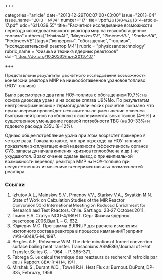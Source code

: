 +++

categories="article"
date="2013-12-29T00:07:00+03:00"
issue="2013-04"
issue_name="2013 - №04"
number="17"
file="/pdf/2013/04/2013-4-article-17.pdf"
udc="621.039.55"
title="Расчетное исследование возможности перевода исследовательского реактора мир на низкообогащенное топливо"
authors=["IzhutovAL", "MaynskovSV", "PimenovVV", "StarkovVA", "FedoseevVE"]
tags=["конверсия", "обогащение", "топливо", "исследовательский реактор МИ"]
rubric = "physicsandtechnology"
rubric_name = "Физика и техника ядерных реакторов"
doi="https://doi.org/10.26583/npe.2013.4.17"

+++

Представлены результаты расчетного исследования возможности конверсии реактора МИР на низкообогащенное урановое топливо (НОУ-топливо).

Было рассмотрено два типа НОУ-топлива с обогащением 19,7%: на основе диоксида урана и на основе сплава U9%Mo. По результатам нейтроннофизических и термогидравлических расчетов показано, что при конверсии произойдет незначительное уменьшение флюенса быстрых нейтронов на оболочках экспериментальных твэлов (4–6%) и существенное уменьшение годовой потребности ТВС (на 30–33%) и годового расхода 235U (8–12%).

Однако общее потребление урана при этом возрастет примерно в четыре раза. Показано также, что при переходе на НОУ-топливо показатели эксплуатационной надежности (эффективность органов СУЗ, запасы до начала кипения, кризиса теплообмена и др.) не ухудшаются. В заключение сделан вывод о принципиальной возможности перевода реактора МИР на НОУ-топливо при несущественных изменениях экспериментальных возможностей реактора.

### Ссылки

1. Izhutov A.L., Mainskov S.V., Pimenov V.V., Starkov V.A., Svyatkin M.N. State of Work on Calculation Studies of the MIR Reactor Conversion.33rd International Meeting on Reduced Enrichment for Research and Test Reactors. Chile. Santiago. 23–27 October.2011.
2. Гомин Е.А. Статус MCU-4//ВАНТ. Сер.: Физика ядерных реакторов.2006.Вып.1. – С. 632.
3. Юдкевич М.С. Программа BURNUP для расчета изменения изотопного состава реактора в процессе кампании/Препринт ИАЭ-6048/5-М.,1997.
4. Bergles A.E., Rohsenow W.M. The determination of forced convection surface boiling heat transfer. Transacnions ASME86//Journal of Heat Transfer.Series C. – 1964. – Р. 365-371.
5. Fabrega S. Le calcul thermique des reacteurs de recherchй refroidis par eau / Rapport CEA-R-4114, 1971.
6. Mirshak S., Durant W.D., Towell R.H. Heat Flux at Burnout. DuPont, DP-335, February, 1959.